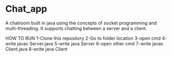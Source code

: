 # Chat_app
A chatroom built in java using the concepts of socket programming and multi-threading. It supports chatting between a server and a client.

HOW TO RUN
1-Clone this repository
2-Go to folder location
3-open cmd
4-write javac Server.java
5-write java Server
6-open other cmd
7-write javac Client.java
8-write java Client
